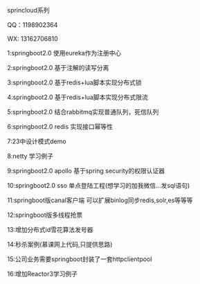 sprincloud系列

QQ：1198902364

WX: 13162706810

1:springboot2.0 使用eureka作为注册中心

2:springboot2.0 基于注解的读写分离

3:springboot2.0 基于redis+lua脚本实现分布式锁

4:springboot2.0 基于redis+lua脚本实现分布式限流

5:springboot2.0 结合rabbitmq实现普通队列，死信队列

6:springboot2.0 redis 实现接口幂等性

7:23中设计模式demo

8:netty 学习例子

9:springboot2.0 apollo 基于spring security的权限认证器

10:springboot2.0 sso 单点登陆工程(想学习的加我微信...发sql语句)

11:springboot版canal客户端 可以扩展binlog同步redis,solr,es等等等

12:springboot版多线程抢票

13:增加分布式id雪花算法发号器

14:秒杀案例(慕课网上代码,只提供思路)

15:公司业务需要springboot封装了一套httpclientpool

16:增加Reactor3学习例子